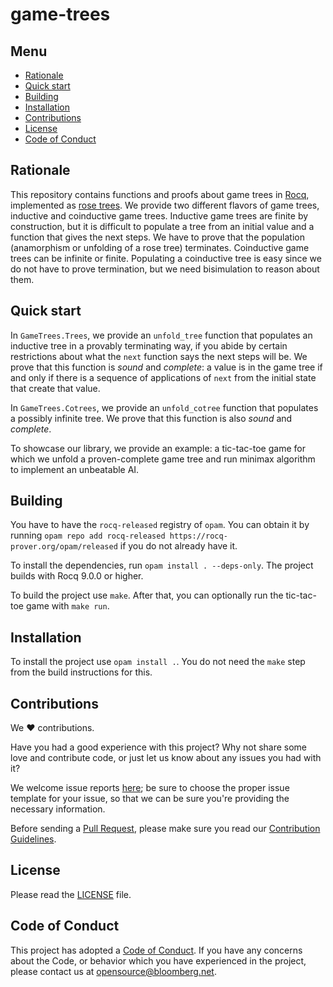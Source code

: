 # game-trees

## Menu

- [Rationale](#rationale)
- [Quick start](#quick-start)
- [Building](#building)
- [Installation](#installation)
- [Contributions](#contributions)
- [License](#license)
- [Code of Conduct](#code-of-conduct)

## Rationale

This repository contains functions and proofs about game trees in [Rocq](https://rocq-prover.org/), implemented as [rose trees](https://en.wikipedia.org/wiki/Rose_tree). We provide two different flavors of game trees, inductive and coinductive game trees. Inductive game trees are finite by construction, but it is difficult to populate a tree from an initial value and a function that gives the next steps. We have to prove that the population (anamorphism or unfolding of a rose tree) terminates. Coinductive game trees can be infinite or finite. Populating a coinductive tree is easy since we do not have to prove termination, but we need bisimulation to reason about them.

## Quick start

In `GameTrees.Trees`, we provide an `unfold_tree` function that populates an inductive tree in a provably terminating way, if you abide by certain restrictions about what the `next` function says the next steps will be. We prove that this function is *sound* and *complete*: a value is in the game tree if and only if there is a sequence of applications of `next` from the initial state that create that value.

In `GameTrees.Cotrees`, we provide an `unfold_cotree` function that populates a possibly infinite tree. We prove that this function is also *sound* and *complete*.

To showcase our library, we provide an example: a tic-tac-toe game for which we unfold a proven-complete game tree and run minimax algorithm to implement an unbeatable AI.

## Building

You have to have the `rocq-released` registry of `opam`. You can obtain it by running `opam repo add rocq-released https://rocq-prover.org/opam/released` if you do not already have it.

To install the dependencies, run `opam install . --deps-only`. The project builds with Rocq 9.0.0 or higher.

To build the project use `make`. After that, you can optionally run the tic-tac-toe game with `make run`.

## Installation

To install the project use `opam install .`. You do not need the `make` step from the build instructions for this.

## Contributions

We :heart: contributions.

Have you had a good experience with this project? Why not share some love and contribute code, or just let us know about any issues you had with it?

We welcome issue reports [here](../../issues); be sure to choose the proper issue template for your issue, so that we can be sure you're providing the necessary information.

Before sending a [Pull Request](../../pulls), please make sure you read our
[Contribution Guidelines](https://github.com/bloomberg/.github/blob/master/CONTRIBUTING.md).

## License

Please read the [LICENSE](LICENSE) file.

## Code of Conduct

This project has adopted a [Code of Conduct](https://github.com/bloomberg/.github/blob/master/CODE_OF_CONDUCT.md).
If you have any concerns about the Code, or behavior which you have experienced in the project, please
contact us at opensource@bloomberg.net.
